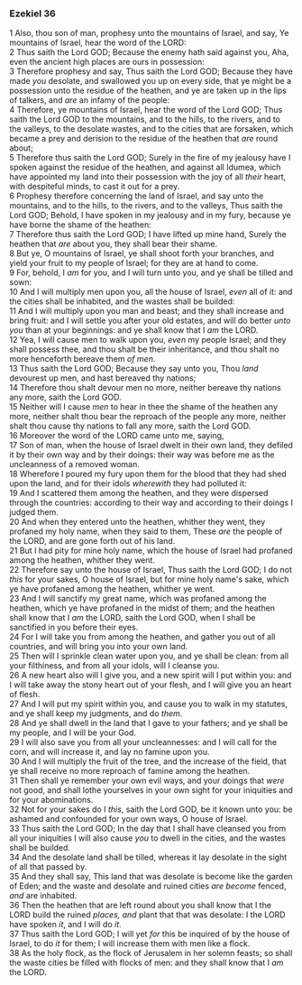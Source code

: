 ### Ezekiel 36

1 Also, thou son of man, prophesy unto the mountains of Israel, and say, Ye mountains of Israel, hear the word of the LORD:  
2 Thus saith the Lord GOD; Because the enemy hath said against you, Aha, even the ancient high places are ours in possession:  
3 Therefore prophesy and say, Thus saith the Lord GOD; Because they have made *you* desolate, and swallowed you up on every side, that ye might be a possession unto the residue of the heathen, and ye are taken up in the lips of talkers, and *are* an infamy of the people:  
4 Therefore, ye mountains of Israel, hear the word of the Lord GOD; Thus saith the Lord GOD to the mountains, and to the hills, to the rivers, and to the valleys, to the desolate wastes, and to the cities that are forsaken, which became a prey and derision to the residue of the heathen that *are* round about;  
5 Therefore thus saith the Lord GOD; Surely in the fire of my jealousy have I spoken against the residue of the heathen, and against all Idumea, which have appointed my land into their possession with the joy of all *their* heart, with despiteful minds, to cast it out for a prey.  
6 Prophesy therefore concerning the land of Israel, and say unto the mountains, and to the hills, to the rivers, and to the valleys, Thus saith the Lord GOD; Behold, I have spoken in my jealousy and in my fury, because ye have borne the shame of the heathen:  
7 Therefore thus saith the Lord GOD; I have lifted up mine hand, Surely the heathen that *are* about you, they shall bear their shame.  
8 But ye, O mountains of Israel, ye shall shoot forth your branches, and yield your fruit to my people of Israel; for they are at hand to come.  
9 For, behold, I *am* for you, and I will turn unto you, and ye shall be tilled and sown:  
10 And I will multiply men upon you, all the house of Israel, *even* all of it: and the cities shall be inhabited, and the wastes shall be builded:  
11 And I will multiply upon you man and beast; and they shall increase and bring fruit: and I will settle you after your old estates, and will do better *unto you* than at your beginnings: and ye shall know that I *am* the LORD.  
12 Yea, I will cause men to walk upon you, *even* my people Israel; and they shall possess thee, and thou shalt be their inheritance, and thou shalt no more henceforth bereave them *of men*.  
13 Thus saith the Lord GOD; Because they say unto you, Thou *land* devourest up men, and hast bereaved thy nations;  
14 Therefore thou shalt devour men no more, neither bereave thy nations any more, saith the Lord GOD.  
15 Neither will I cause *men* to hear in thee the shame of the heathen any more, neither shalt thou bear the reproach of the people any more, neither shalt thou cause thy nations to fall any more, saith the Lord GOD.  
16 Moreover the word of the LORD came unto me, saying,  
17 Son of man, when the house of Israel dwelt in their own land, they defiled it by their own way and by their doings: their way was before me as the uncleanness of a removed woman.  
18 Wherefore I poured my fury upon them for the blood that they had shed upon the land, and for their idols *wherewith* they had polluted it:  
19 And I scattered them among the heathen, and they were dispersed through the countries: according to their way and according to their doings I judged them.  
20 And when they entered unto the heathen, whither they went, they profaned my holy name, when they said to them, These *are* the people of the LORD, and are gone forth out of his land.  
21 But I had pity for mine holy name, which the house of Israel had profaned among the heathen, whither they went.  
22 Therefore say unto the house of Israel, Thus saith the Lord GOD; I do not *this* for your sakes, O house of Israel, but for mine holy name's sake, which ye have profaned among the heathen, whither ye went.  
23 And I will sanctify my great name, which was profaned among the heathen, which ye have profaned in the midst of them; and the heathen shall know that I *am* the LORD, saith the Lord GOD, when I shall be sanctified in you before their eyes.  
24 For I will take you from among the heathen, and gather you out of all countries, and will bring you into your own land.  
25 Then will I sprinkle clean water upon you, and ye shall be clean: from all your filthiness, and from all your idols, will I cleanse you.  
26 A new heart also will I give you, and a new spirit will I put within you: and I will take away the stony heart out of your flesh, and I will give you an heart of flesh.  
27 And I will put my spirit within you, and cause you to walk in my statutes, and ye shall keep my judgments, and do *them*.  
28 And ye shall dwell in the land that I gave to your fathers; and ye shall be my people, and I will be your God.  
29 I will also save you from all your uncleannesses: and I will call for the corn, and will increase it, and lay no famine upon you.  
30 And I will multiply the fruit of the tree, and the increase of the field, that ye shall receive no more reproach of famine among the heathen.  
31 Then shall ye remember your own evil ways, and your doings that *were* not good, and shall lothe yourselves in your own sight for your iniquities and for your abominations.  
32 Not for your sakes do I *this*, saith the Lord GOD, be it known unto you: be ashamed and confounded for your own ways, O house of Israel.  
33 Thus saith the Lord GOD; In the day that I shall have cleansed you from all your iniquities I will also cause *you* to dwell in the cities, and the wastes shall be builded.  
34 And the desolate land shall be tilled, whereas it lay desolate in the sight of all that passed by.  
35 And they shall say, This land that was desolate is become like the garden of Eden; and the waste and desolate and ruined cities *are become* fenced, *and* are inhabited.  
36 Then the heathen that are left round about you shall know that I the LORD build the ruined *places, and* plant that that was desolate: I the LORD have spoken *it*, and I will do *it*.  
37 Thus saith the Lord GOD; I will yet *for* this be inquired of by the house of Israel, to do *it* for them; I will increase them with men like a flock.  
38 As the holy flock, as the flock of Jerusalem in her solemn feasts; so shall the waste cities be filled with flocks of men: and they shall know that I *am* the LORD.  
